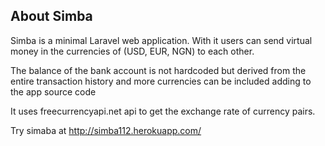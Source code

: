 ## About Simba
Simba is a minimal Laravel web application. With it users can send virtual money in the currencies of (USD,
EUR, NGN) to each other.

The balance of the bank account is not hardcoded but derived from the entire transaction history and more currencies can be included adding to the app source code

It uses freecurrencyapi.net api to get the exchange rate of currency pairs.

Try simaba at http://simba112.herokuapp.com/

